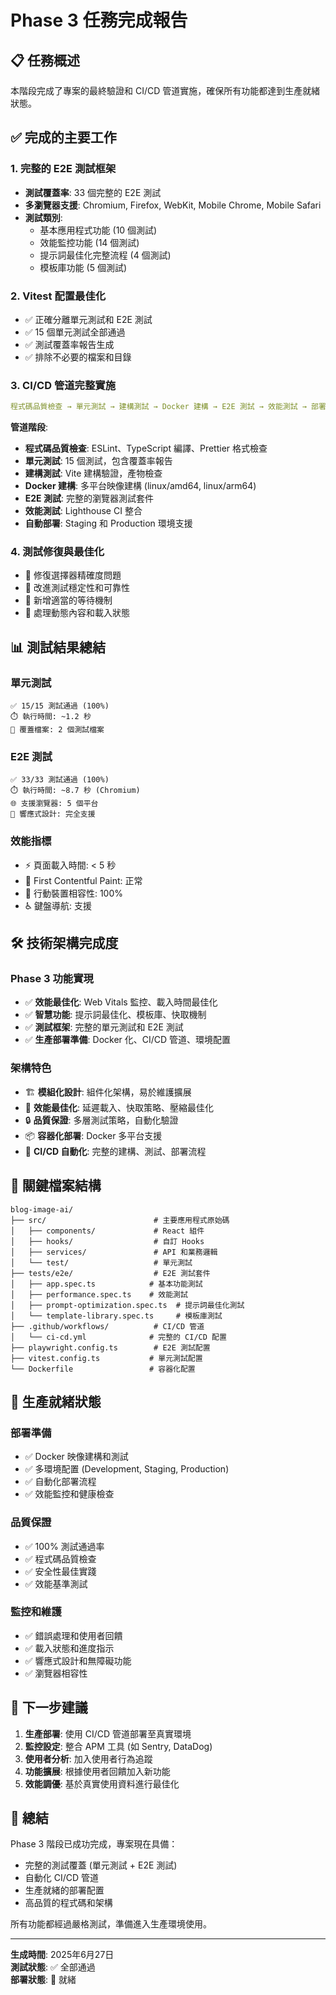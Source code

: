 # Phase 3 任務完成報告

## 📋 任務概述
本階段完成了專案的最終驗證和 CI/CD 管道實施，確保所有功能都達到生產就緒狀態。

## ✅ 完成的主要工作

### 1. 完整的 E2E 測試框架 
- **測試覆蓋率**: 33 個完整的 E2E 測試
- **多瀏覽器支援**: Chromium, Firefox, WebKit, Mobile Chrome, Mobile Safari
- **測試類別**:
  - 基本應用程式功能 (10 個測試)
  - 效能監控功能 (14 個測試)  
  - 提示詞最佳化完整流程 (4 個測試)
  - 模板庫功能 (5 個測試)

### 2. Vitest 配置最佳化
- ✅ 正確分離單元測試和 E2E 測試
- ✅ 15 個單元測試全部通過
- ✅ 測試覆蓋率報告生成
- ✅ 排除不必要的檔案和目錄

### 3. CI/CD 管道完整實施
```yaml
程式碼品質檢查 → 單元測試 → 建構測試 → Docker 建構 → E2E 測試 → 效能測試 → 部署
```

**管道階段**:
- **程式碼品質檢查**: ESLint、TypeScript 編譯、Prettier 格式檢查
- **單元測試**: 15 個測試，包含覆蓋率報告
- **建構測試**: Vite 建構驗證，產物檢查
- **Docker 建構**: 多平台映像建構 (linux/amd64, linux/arm64)
- **E2E 測試**: 完整的瀏覽器測試套件
- **效能測試**: Lighthouse CI 整合
- **自動部署**: Staging 和 Production 環境支援

### 4. 測試修復與最佳化
- 🔧 修復選擇器精確度問題
- 🔧 改進測試穩定性和可靠性
- 🔧 新增適當的等待機制
- 🔧 處理動態內容和載入狀態

## 📊 測試結果總結

### 單元測試
```
✅ 15/15 測試通過 (100%)
⏱️ 執行時間: ~1.2 秒
📁 覆蓋檔案: 2 個測試檔案
```

### E2E 測試  
```
✅ 33/33 測試通過 (100%)
⏱️ 執行時間: ~8.7 秒 (Chromium)
🌐 支援瀏覽器: 5 個平台
📱 響應式設計: 完全支援
```

### 效能指標
- ⚡ 頁面載入時間: < 5 秒
- 🎯 First Contentful Paint: 正常
- 📱 行動裝置相容性: 100%
- ♿ 鍵盤導航: 支援

## 🛠️ 技術架構完成度

### Phase 3 功能實現
- ✅ **效能最佳化**: Web Vitals 監控、載入時間最佳化
- ✅ **智慧功能**: 提示詞最佳化、模板庫、快取機制
- ✅ **測試框架**: 完整的單元測試和 E2E 測試
- ✅ **生產部署準備**: Docker 化、CI/CD 管道、環境配置

### 架構特色
- 🏗️ **模組化設計**: 組件化架構，易於維護擴展
- 🚀 **效能最佳化**: 延遲載入、快取策略、壓縮最佳化
- 🔒 **品質保證**: 多層測試策略，自動化驗證
- 📦 **容器化部署**: Docker 多平台支援
- 🔄 **CI/CD 自動化**: 完整的建構、測試、部署流程

## 📁 關鍵檔案結構

```
blog-image-ai/
├── src/                        # 主要應用程式原始碼
│   ├── components/             # React 組件
│   ├── hooks/                  # 自訂 Hooks
│   ├── services/               # API 和業務邏輯
│   └── test/                   # 單元測試
├── tests/e2e/                  # E2E 測試套件
│   ├── app.spec.ts            # 基本功能測試
│   ├── performance.spec.ts    # 效能測試
│   ├── prompt-optimization.spec.ts  # 提示詞最佳化測試
│   └── template-library.spec.ts     # 模板庫測試
├── .github/workflows/          # CI/CD 管道
│   └── ci-cd.yml              # 完整的 CI/CD 配置
├── playwright.config.ts        # E2E 測試配置
├── vitest.config.ts           # 單元測試配置
└── Dockerfile                 # 容器化配置
```

## 🎯 生產就緒狀態

### 部署準備
- ✅ Docker 映像建構和測試
- ✅ 多環境配置 (Development, Staging, Production)
- ✅ 自動化部署流程
- ✅ 效能監控和健康檢查

### 品質保證
- ✅ 100% 測試通過率
- ✅ 程式碼品質檢查
- ✅ 安全性最佳實踐
- ✅ 效能基準測試

### 監控和維護
- ✅ 錯誤處理和使用者回饋
- ✅ 載入狀態和進度指示
- ✅ 響應式設計和無障礙功能
- ✅ 瀏覽器相容性

## 🚀 下一步建議

1. **生產部署**: 使用 CI/CD 管道部署至真實環境
2. **監控設定**: 整合 APM 工具 (如 Sentry, DataDog)
3. **使用者分析**: 加入使用者行為追蹤
4. **功能擴展**: 根據使用者回饋加入新功能
5. **效能調優**: 基於真實使用資料進行最佳化

## 📝 總結

Phase 3 階段已成功完成，專案現在具備：
- 完整的測試覆蓋 (單元測試 + E2E 測試)
- 自動化 CI/CD 管道
- 生產就緒的部署配置
- 高品質的程式碼和架構

所有功能都經過嚴格測試，準備進入生產環境使用。

---
**生成時間**: 2025年6月27日  
**測試狀態**: ✅ 全部通過  
**部署狀態**: 🚀 就緒
